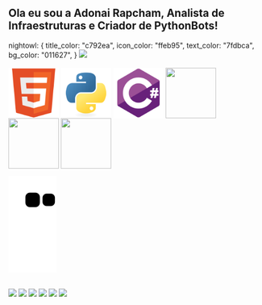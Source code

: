 ## Ola eu sou a Adonai Rapcham, Analista de Infraestruturas e Criador de PythonBots!

 

<picture>
   nightowl: {
    title_color: "c792ea",
    icon_color: "ffeb95",
    text_color: "7fdbca",
    bg_color: "011627",
  }
  <source
    srcset="https://github-readme-stats.vercel.app/api?username=Rapcham&show_icons=true&theme=nightowl"
    media="(prefers-color-scheme: nightowl)"
  />
  <source
    srcset="https://github-readme-stats.vercel.app/api?username=Rapcham&show_icons=true"
    media="(prefers-color-scheme: nightowl), (prefers-color-scheme: nightowl)"
  />
  <img src="https://github-readme-stats.vercel.app/api?username=Rapcham&show_icons=true" />
</picture>


<div style="display: inline_block"><br> 
  <img align="center" alt="HTML" height="100" width="100" src="https://raw.githubusercontent.com/devicons/devicon/master/icons/html5/html5-original.svg">
  <img align="center" alt="Python" height="100" width="100" src="https://raw.githubusercontent.com/devicons/devicon/master/icons/python/python-original.svg">
  <img align="center" alt="C" height="100" width="100" src="https://raw.githubusercontent.com/devicons/devicon/master/icons/csharp/csharp-original.svg">
  <img align="center" src="https://cdn.jsdelivr.net/gh/devicons/devicon/icons/docker/docker-original-wordmark.svg" width="100" height="100" />
  <img align="center" src="https://cdn.jsdelivr.net/gh/devicons/devicon/icons/kubernetes/kubernetes-plain-wordmark.svg" width="100" height="100" />
  <img align="center" src="https://cdn.jsdelivr.net/gh/devicons/devicon/icons/jenkins/jenkins-original.svg" width="100" height="100" />
</div>


  ![](https://github.com/vaamonde/vaamonde/blob/output/github-contribution-grid-snake.svg)
  
  ##
 
<div> 
  <a href="https://www.youtube.com/channel/UC_-uuuZbY0AAt9CViNzvc-Q" target="_blank"><img src="https://img.shields.io/badge/YouTube-FF0000?style=for-the-badge&logo=youtube&logoColor=white" target="_blank"></a>
  <a href="https://instagram.com/rafaballerini" target="_blank"><img src="https://img.shields.io/badge/-Instagram-%23E4405F?style=for-the-badge&logo=instagram&logoColor=white" target="_blank"></a>
 	<a href="https://www.twitch.tv/rafaballerinii" target="_blank"><img src="https://img.shields.io/badge/Twitch-9146FF?style=for-the-badge&logo=twitch&logoColor=white" target="_blank"></a>
 <a href="https://discord.gg/wagxzStdcR" target="_blank"><img src="https://img.shields.io/badge/Discord-7289DA?style=for-the-badge&logo=discord&logoColor=white" target="_blank"></a> 
  <a href = "mailto:contatorafaballerini@gmail.com"><img src="https://img.shields.io/badge/-Gmail-%23333?style=for-the-badge&logo=gmail&logoColor=white" target="_blank"></a>
  <a href="https://www.linkedin.com/in/rafaella-ballerini-45875016a" target="_blank"><img src="https://img.shields.io/badge/-LinkedIn-%230077B5?style=for-the-badge&logo=linkedin&logoColor=white" target="_blank"></a> 
  
</div>
